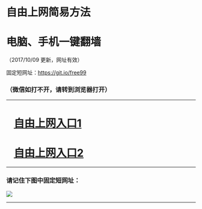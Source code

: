﻿# 自由上网简易方法

# 电脑、手机一键翻墙

（2017/10/09 更新，网址有效）

固定短网址：https://git.io/free99

### （微信如打不开，请转到浏览器打开）


***





# &nbsp;&nbsp; <a href="http://ft1672321030.fwq-tz-1001.info/fwqtz01.html?t=100900123592 " target="_blank">自由上网入口1</a>
# &nbsp;&nbsp; <a href="http://ft2242910766.fwq-tz-1002.info/fwqtz02.html?t=10090012121 " target="_blank">自由上网入口2</a>
***

### 请记住下图中固定短网址：

<img src="https://s3-us-west-2.amazonaws.com/fwq-1001/yjfq-20170905okok.png" /> 


***

